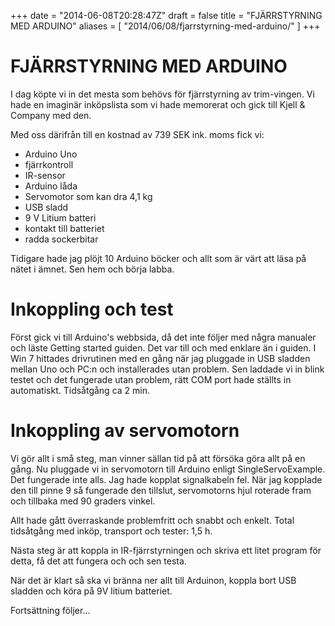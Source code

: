 +++
date = "2014-06-08T20:28:47Z"
draft = false
title = "FJÄRRSTYRNING MED ARDUINO"
aliases = [
    "2014/06/08/fjarrstyrning-med-arduino/"
]
+++
# FJÄRRSTYRNING MED ARDUINO
I dag köpte vi in det mesta som behövs för fjärrstyrning av trim-vingen. Vi hade en imaginär inköpslista som vi hade memorerat och gick till Kjell & Company med den. 

Med oss därifrån till en kostnad av 739 SEK ink. moms fick vi:

 - Arduino Uno
 - fjärrkontroll
 - IR-sensor
 - Arduino låda
 - Servomotor som kan dra 4,1 kg
 - USB sladd
 - 9 V Litium batteri
 - kontakt till batteriet
 - radda sockerbitar

Tidigare hade jag plöjt 10 Arduino böcker och allt som är värt att läsa på nätet i ämnet. Sen hem och börja labba.

Inkoppling och test
===================

Först gick vi till Arduino's webbsida, då det inte följer med några manualer och läste Getting started guiden. Det var till och med enklare än i guiden. I Win 7 hittades drivrutinen med en gång när jag pluggade in USB sladden mellan Uno och PC:n och installerades utan problem. Sen laddade vi in blink testet och det fungerade utan problem, rätt COM port hade ställts in automatiskt. Tidsåtgång ca 2 min.

Inkoppling av servomotorn
=========================

Vi gör allt i små steg, man vinner sällan tid på att försöka göra allt på en gång. Nu pluggade vi in servomotorn till Arduino enligt SingleServoExample. Det fungerade inte alls. Jag hade kopplat signalkabeln fel. När jag kopplade den till pinne 9 så fungerade den tillslut, servomotorns hjul roterade fram och tillbaka med 90 graders vinkel. 

Allt hade gått överraskande problemfritt och snabbt och enkelt. Total tidsåtgång med inköp, transport och tester: 1,5 h. 

Nästa steg är att koppla in IR-fjärrstyrningen och skriva ett litet program för detta, få det att fungera och och sen testa.

När det är klart så ska vi bränna ner allt till Arduinon, koppla bort USB sladden och köra på 9V litium batteriet.

Fortsättning följer...
